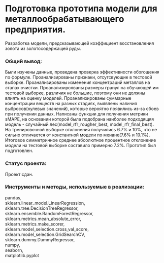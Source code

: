 # Подготовка прототипа модели для металлообрабатывающего предприятия.

Разработка модели, предсказывающей коэффициент восстановления золота из золотосодержащей руды.

### Общий вывод:

Были изучены данные, проведена проверка эффективности обогощения по формуле. Проанализированы признаки, отсутсвующие в тестовой выборке. Проанализированы изменения концентраций металлов на этапах очистки. Проанализиролваны размеры гранул на обучающей им тестовой выборке, различия не большие, поэтому они не должны влиять на оценку моделей. Проанализированы суммарные концентрации веществ на разных стадиях, выявлены наличия выбросов(нулевых значений), которые вероятно появились из-за сбоев при получении данных. Написаны функции для получения метрики sMAPE, на основании которой была подобрана наиболее подходящяя модель - случайный лес(model_rfr_rougher_best, model_rfr_final_best). На тренировочной выборке отклонения получились 6.7% и 10%, что не сильно отличается от константной модели по меиане(7.6% и 10.1%). Итоговое симметричное среднее абсолютное процентное отклонение модели на тестовой выборке составило примерно 7.2%. Прототип был подготовлен.  

### Статус проекта:

Проект сдан.  

### Инструменты и методы, используемые в реализации:

pandas,  
sklearn.linear_model.LinearRegression,  
sklearn.tree.DecisionTreeRegressor,  
sklearn.ensemble.RandomForestRegressor,  
sklearn.metrics.mean_absolute_error,  
sklearn.metrics.make_scorer,  
sklearn.model_selection.cross_val_score,  
sklearn.model_selection.GridSearchCV,  
sklearn.dummy.DummyRegressor,  
numpy,  
seaborn,  
matplotlib.pyplot  
